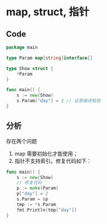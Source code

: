 # map, struct, 指针

## Code
```go
package main

type Param map[string]interface{}

type Show struct {
	*Param
}

func main() {
	s := new(Show)
	s.Param["day"] = 2 // 这里编译报错
}
```

## 分析
存在两个问题
1. map 需要初始化才能使用；
1. 指针不支持索引。修复代码如下：
```go
func main() {
    s := new(Show)
    // 修复代码
    p := make(Param)
    p["day"] = 2
    s.Param = &p
    tmp := *s.Param
    fmt.Println(tmp["day"])
}
```